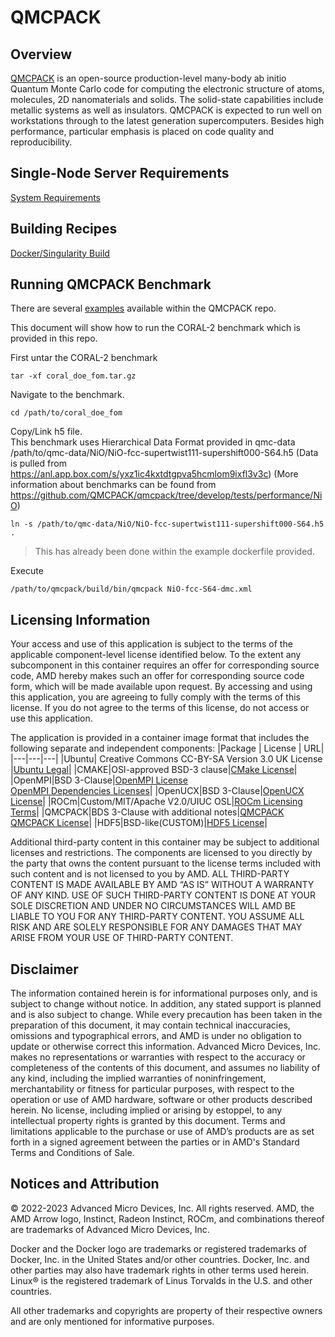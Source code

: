 # QMCPACK


## Overview
[QMCPACK](https://github.com/QMCPACK/qmcpack) is an open-source production-level many-body ab initio Quantum Monte Carlo code for computing the electronic structure of atoms, molecules, 2D nanomaterials and solids. The solid-state capabilities include metallic systems as well as insulators. QMCPACK is expected to run well on workstations through to the latest generation supercomputers. Besides high performance, particular emphasis is placed on code quality and reproducibility.



## Single-Node Server Requirements
[System Requirements](/README.md#single-node-server-requirements) 


## Building Recipes
[Docker/Singularity Build](/qmcpack/docker/)

## Running QMCPACK Benchmark
There are several [examples](https://github.com/QMCPACK/qmcpack/tree/develop/examples) available within the QMCPACK repo.

This document will show how to run the CORAL-2 benchmark which is provided in this repo.

First untar the CORAL-2 benchmark
```
tar -xf coral_doe_fom.tar.gz
```
Navigate to the benchmark. 
```
cd /path/to/coral_doe_fom 
```
Copy/Link h5 file.  
This benchmark uses Hierarchical Data Format provided in qmc-data /path/to/qmc-data/NiO/NiO-fcc-supertwist111-supershift000-S64.h5 
(Data is pulled from https://anl.app.box.com/s/yxz1ic4kxtdtgpva5hcmlom9ixfl3v3c)
(More information about benchmarks can be found from https://github.com/QMCPACK/qmcpack/tree/develop/tests/performance/NiO)
```
ln -s /path/to/qmc-data/NiO/NiO-fcc-supertwist111-supershift000-S64.h5 .
```
> This has already been done within the example dockerfile provided. 

Execute  
```
/path/to/qmcpack/build/bin/qmcpack NiO-fcc-S64-dmc.xml
```
## Licensing Information
Your access and use of this application is subject to the terms of the applicable component-level license identified below. To the extent any subcomponent in this container requires an offer for corresponding source code, AMD hereby makes such an offer for corresponding source code form, which will be made available upon request. By accessing and using this application, you are agreeing to fully comply with the terms of this license. If you do not agree to the terms of this license, do not access or use this application.

The application is provided in a container image format that includes the following separate and independent components: 
|Package | License | URL|
|---|---|---|
|Ubuntu| Creative Commons CC-BY-SA Version 3.0 UK License |[Ubuntu Legal](https://ubuntu.com/legal)|
|CMAKE|OSI-approved BSD-3 clause|[CMake License](https://cmake.org/licensing/)|
|OpenMPI|BSD 3-Clause|[OpenMPI License](https://www-lb.open-mpi.org/community/license.php)<br /> [OpenMPI Dependencies Licenses](https://docs.open-mpi.org/en/v5.0.x/license/index.html)|
|OpenUCX|BSD 3-Clause|[OpenUCX License](https://openucx.org/license/)|
|ROCm|Custom/MIT/Apache V2.0/UIUC OSL|[ROCm Licensing Terms](https://rocm.docs.amd.com/en/latest/release/licensing.html)|
|QMCPACK|BDS 3-Clause with additional notes|[QMCPACK](https://github.com/QMCPACK/qmcpack) <br /> [QMCPACK License](https://github.com/QMCPACK/qmcpack/blob/develop/LICENSE)|
|HDF5|BSD-like(CUSTOM)|[HDF5 License](https://github.com/HDFGroup/hdf5/blob/develop/COPYING)|

Additional third-party content in this container may be subject to additional licenses and restrictions. The components are licensed to you directly by the party that owns the content pursuant to the license terms included with such content and is not licensed to you by AMD. ALL THIRD-PARTY CONTENT IS MADE AVAILABLE BY AMD “AS IS” WITHOUT A WARRANTY OF ANY KIND. USE OF SUCH THIRD-PARTY CONTENT IS DONE AT YOUR SOLE DISCRETION AND UNDER NO CIRCUMSTANCES WILL AMD BE LIABLE TO YOU FOR ANY THIRD-PARTY CONTENT. YOU ASSUME ALL RISK AND ARE SOLELY RESPONSIBLE FOR ANY DAMAGES THAT MAY ARISE FROM YOUR USE OF THIRD-PARTY CONTENT.

## Disclaimer
The information contained herein is for informational purposes only, and is subject to change without notice. In addition, any stated support is planned and is also subject to change. While every precaution has been taken in the preparation of this document, it may contain technical inaccuracies, omissions and typographical errors, and AMD is under no obligation to update or otherwise correct this information. Advanced Micro Devices, Inc. makes no representations or warranties with respect to the accuracy or completeness of the contents of this document, and assumes no liability of any kind, including the implied warranties of noninfringement, merchantability or fitness for particular purposes, with respect to the operation or use of AMD hardware, software or other products described herein. No license, including implied or arising by estoppel, to any intellectual property rights is granted by this document. Terms and limitations applicable to the purchase or use of AMD’s products are as set forth in a signed agreement between the parties or in AMD's Standard Terms and Conditions of Sale.

## Notices and Attribution
© 2022-2023 Advanced Micro Devices, Inc. All rights reserved. AMD, the AMD Arrow logo, Instinct, Radeon Instinct, ROCm, and combinations thereof are trademarks of Advanced Micro Devices, Inc.

Docker and the Docker logo are trademarks or registered trademarks of Docker, Inc. in the United States and/or other countries. Docker, Inc. and other parties may also have trademark rights in other terms used herein. Linux® is the registered trademark of Linus Torvalds in the U.S. and other countries.

All other trademarks and copyrights are property of their respective owners and are only mentioned for informative purposes.

